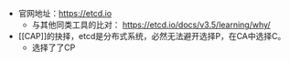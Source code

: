 - 官网地址：https://etcd.io
	- 与其他同类工具的比对： https://etcd.io/docs/v3.5/learning/why/
- [[CAP]]的抉择，etcd是分布式系统，必然无法避开选择P，在CA中选择C。
	- 选择了了CP